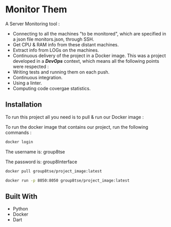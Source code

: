 # Monitor Them
A Server Monitoring tool :
* Connecting to all the machines "to be monitored", which are specified in a json file monitors.json, through SSH.
* Get CPU & RAM info from these distant machines.
* Extract info from LOGs on the machines.
* Continuous delivery of the project in a Docker image.
This was a project developed in a ***DevOps*** context, which means all the following points were respected : 
* Writing tests and running them on each push.
* Continuous integration.
* Using a linter.
* Computing code covergae statistics.

## Installation
To run this project all you need is to pull & run our Docker image :

To run the docker image that contains our project, run the following commands :

```bash
docker login
```
The username is: group8tse

The password is: group8Interface

```bash
docker pull group8tse/project_image:latest
```
```bash
docker run -p 8050:8050 group8tse/project_image:latest
```

## Built With
* Python
* Docker
* Dart
